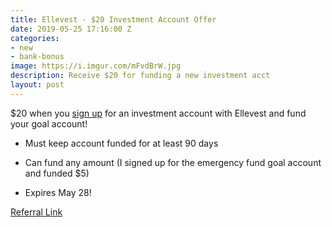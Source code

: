 ```yaml
---
title: Ellevest - $20 Investment Account Offer
date: 2019-05-25 17:16:00 Z
categories:
- new
- bank-bonus
image: https://i.imgur.com/mFvdBrW.jpg
description: Receive $20 for funding a new investment acct
layout: post
---
```


\$20 when you [sign up](https://www.ellevest.com/invite/m83gih) for an investment account with Ellevest and fund your goal account!

* Must keep account funded for at least 90 days

* Can fund any amount (I signed up for the emergency fund goal account and funded $5)

* Expires May 28!

[Referral Link](https://www.ellevest.com/invite/m83gih)

